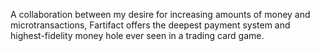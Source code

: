 A collaboration between my desire for increasing amounts of money and microtransactions, Fartifact offers the deepest payment system and highest-fidelity money hole ever seen in a trading card game.